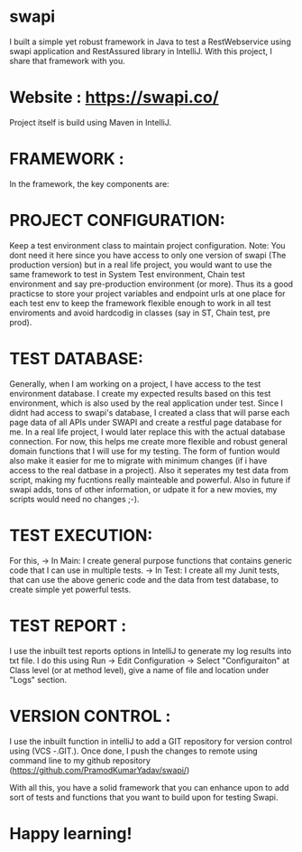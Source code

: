 # swapi
I built a simple yet robust framework in Java to test a RestWebservice using swapi application and RestAssured library in IntelliJ. 
With this project, I share that framework with you.

# Website : https://swapi.co/ 

Project itself is build using Maven in IntelliJ.
# FRAMEWORK :
In the framework, the key components are:
# PROJECT CONFIGURATION: 
Keep a test environment class to maintain project configuration. 
Note: You dont need it here since you have access to only one version of swapi (The production version) but in a real life project, you would want to use the same framework to test in System Test environment, Chain test environment and say pre-production environment (or more). Thus its a good practicse to store your project variables and endpoint urls at one place for each test env to keep the framework flexible enough to work in all test enviroments and avoid hardcodig in classes (say in ST, Chain test, pre prod).
# TEST DATABASE: 
Generally, when I am working on a project, I have access to the test environment database. I create my expected results based on this test environment, which is also used by the real application under test. Since I didnt had access to swapi's database, I created a class that will parse each page data of all APIs under SWAPI and create a restful page database for me. In a real life project, I would later replace this with the actual database connection. For now, this helps me create more flexible and robust general domain functions that I will use for my testing. The form of funtion would also make it easier for me to migrate with minimum changes (if i have access to the real datbase in a project). Also it seperates my test data from script, making my fucntions really mainteable and powerful. Also in future if swapi adds, tons of other information, or udpate it for a new movies, my scripts would need no changes ;-).

# TEST EXECUTION: 
For this, 
    -> In Main: I create general purpose functions that contains generic code that I can use in multiple tests.
    -> In Test: I create all my Junit tests, that can use the above generic code and the data from test database, to create simple yet powerful tests.
    
# TEST REPORT : 
I use the inbuilt test reports options in IntelliJ to generate my log results into txt file. I do this using Run -> Edit Configuration 
-> Select "Configuraiton" at Class level (or at method level), give a name of file and location under "Logs" section. 

# VERSION CONTROL : 
I use the inbuilt function in intelliJ to add a GIT repository for version control using (VCS -.GIT.). Once done, I push the changes to remote using command line to my github repository (https://github.com/PramodKumarYadav/swapi/)

With all this, you have a solid framework that you can enhance upon to add sort of tests and functions that you want to build upon for testing Swapi. 
# Happy learning! 
